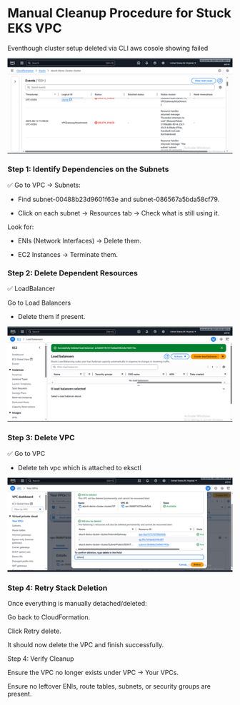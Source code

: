 # Manual Cleanup Procedure for Stuck EKS VPC
Eventhough cluster setup deleted via CLI aws cosole showing failed

![Cluster deletion failed](Troubleshoot/cluster-deletion-failed.png)

### Step 1: Identify Dependencies on the Subnets

✅ Go to VPC → Subnets:

- Find subnet-00488b23d9601f63e and subnet-086567a5bda58cf79.

- Click on each subnet → Resources tab → Check what is still using it.

Look for:

- ENIs (Network Interfaces) → Delete them.

- EC2 Instances → Terminate them.

### Step 2: Delete Dependent Resources
✅ LoadBalancer

Go to Load Balancers 

- Delete them if present.

![Delete LB](Troubleshoot/delete-lb.png)

### Step 3: Delete VPC 
✅ Go to VPC

- Delete teh vpc which is attached to eksctl

![Delete VPC](Troubleshoot/delete-vpc.png)

### Step 4: Retry Stack Deletion

Once everything is manually detached/deleted:

Go back to CloudFormation.

Click Retry delete.

It should now delete the VPC and finish successfully.

Step 4: Verify Cleanup

Ensure the VPC no longer exists under VPC → Your VPCs.

Ensure no leftover ENIs, route tables, subnets, or security groups are present.

